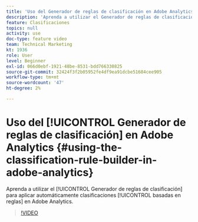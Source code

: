 ```yaml
---
title: 'Uso del Generador de reglas de clasificación en Adobe Analytics '
description: 'Aprenda a utilizar el Generador de reglas de clasificación para aplicar automáticamente clasificaciones basadas en reglas en Adobe Analytics. '
feature: Clasificaciones
topics: null
activity: use
doc-type: feature video
team: Technical Marketing
kt: 1936
role: User
level: Beginner
exl-id: 066d0ebf-1921-48be-8531-bdd766330825
source-git-commit: 32424f3f2b05952fe4df9ea91dcbe51684cee905
workflow-type: tm+mt
source-wordcount: '47'
ht-degree: 2%

---
```


# Uso del [!UICONTROL Generador de reglas de clasificación] en Adobe Analytics {#using-the-classification-rule-builder-in-adobe-analytics}

Aprenda a utilizar el [!UICONTROL Generador de reglas de clasificación] para aplicar automáticamente clasificaciones [!UICONTROL basadas en reglas] en Adobe Analytics.

>[!VIDEO](https://video.tv.adobe.com/v/25884?quality=12)
